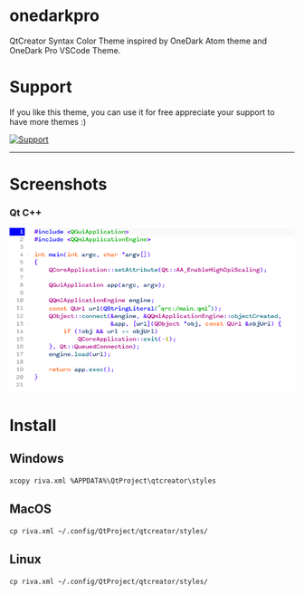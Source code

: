 # onedarkpro
QtCreator Syntax Color Theme inspired by OneDark Atom theme and OneDark Pro VSCode Theme.

# Support
If you like this theme, you can use it for free appreciate your support to have more themes :)

<a href="https://www.buymeacoffee.com/foxoman" rel="Support">![Support](https://www.buymeacoffee.com/assets/img/custom_images/black_img.png)</a>

* * *
# Screenshots

### Qt C++
![Qt](https://github.com/foxoman/riva/blob/master/Rivacpp.png?raw=true)

# Install

## Windows
`xcopy riva.xml %APPDATA%\QtProject\qtcreator\styles`

## MacOS
`cp riva.xml ~/.config/QtProject/qtcreator/styles/`

## Linux
`cp riva.xml ~/.config/QtProject/qtcreator/styles/`


